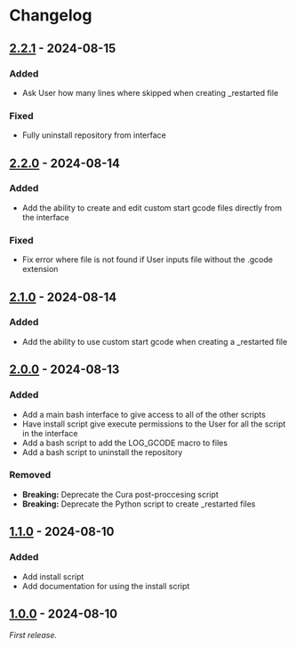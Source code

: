 # Changelog

## [2.2.1] - 2024-08-15

### Added

- Ask User how many lines where skipped when creating _restarted file

### Fixed

- Fully uninstall repository from interface

## [2.2.0] - 2024-08-14

### Added

- Add the ability to create and edit custom start gcode files directly from the interface

### Fixed

- Fix error where file is not found if User inputs file without the .gcode extension

## [2.1.0] - 2024-08-14

### Added

- Add the ability to use custom start gcode when creating a _restarted file

## [2.0.0] - 2024-08-13

### Added

- Add a main bash interface to give access to all of the other scripts
- Have install script give execute permissions to the User for all the script in the interface
- Add a bash script to add the LOG_GCODE macro to files
- Add a bash script to uninstall the repository

### Removed

- **Breaking:** Deprecate the Cura post-proccesing script
- **Breaking:** Deprecate the Python script to create _restarted files

## [1.1.0] - 2024-08-10

### Added

- Add install script
- Add documentation for using the install script

## [1.0.0] - 2024-08-10

_First release._

[2.2.1]: https://github.com/T9Air/Klipper_Power_Resume/releases/tag/v2.2.1
[2.2.0]: https://github.com/T9Air/Klipper_Power_Resume/releases/tag/v2.2.0
[2.1.0]: https://github.com/T9Air/Klipper_Power_Resume/releases/tag/v2.1.0
[2.0.0]: https://github.com/T9Air/Klipper_Power_Resume/releases/tag/v2.0.0
[1.1.0]: https://github.com/T9Air/Klipper_Power_Resume/releases/tag/v1.1.0
[1.0.0]: https://github.com/T9Air/Klipper_Power_Resume/releases/tag/v1.0.0
